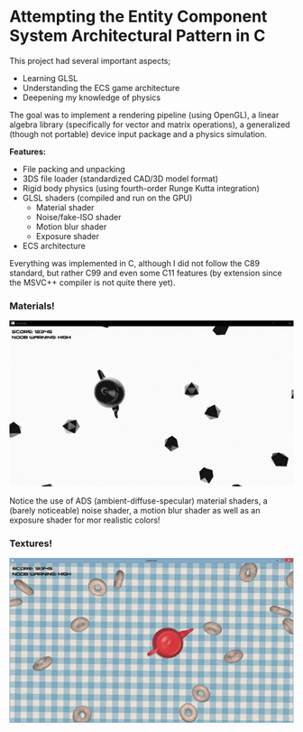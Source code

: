 # Attempting the Entity Component System Architectural Pattern in C

This project had several important aspects;

* Learning GLSL
* Understanding the ECS game architecture
* Deepening my knowledge of physics

The goal was to implement a rendering pipeline (using OpenGL), a linear algebra library (specifically for vector and matrix operations), a generalized (though not portable) device input package and a physics simulation.

**Features:**

* File packing and unpacking
* 3DS file loader (standardized CAD/3D model format)
* Rigid body physics (using fourth-order Runge Kutta integration)
* GLSL shaders (compiled and run on the GPU)
  * Material shader
  * Noise/fake-ISO shader
  * Motion blur shader
  * Exposure shader
* ECS architecture

Everything was implemented in C, although I did not follow the C89 standard, but rather C99 and even some C11 features (by extension since the MSVC++ compiler is not quite there yet).

### Materials!
<img src="sa14-game1/images/game1.png" alt="" />

Notice the use of ADS (ambient-diffuse-specular) material shaders, a (barely noticeable) noise shader, a motion blur shader as well as an exposure shader for mor realistic colors!

### Textures!
<img src="sa14-game1/images/game0.png" alt="" />

